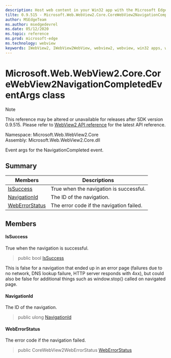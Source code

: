 ```yaml
---
description: Host web content in your Win32 app with the Microsoft Edge WebView2 control
tilte: 0.9.515 - Microsoft.Web.WebView2.Core.CoreWebView2NavigationCompletedEventArgs
author: MSEdgeTeam
ms.author: msedgedevrel
ms.date: 05/12/2020
ms.topic: reference
ms.prod: microsoft-edge
ms.technology: webview
keywords: IWebView2, IWebView2WebView, webview2, webview, win32 apps, win32, edge, ICoreWebView2, ICoreWebView2Controller, browser control, edge html
---
```


# Microsoft.Web.WebView2.Core.CoreWebView2NavigationCompletedEventArgs class 

> [!NOTE]
> This reference may be altered or unavailable for releases after SDK version 0.9.515. Please refer to [WebView2 API reference](../../../webview2-api-reference.md) for the latest API reference.

Namespace: Microsoft.Web.WebView2.Core\
Assembly: Microsoft.Web.WebView2.Core.dll

Event args for the NavigationCompleted event.

## Summary

 Members                        | Descriptions
--------------------------------|---------------------------------------------
[IsSuccess](#issuccess) | True when the navigation is successful.
[NavigationId](#navigationid) | The ID of the navigation.
[WebErrorStatus](#weberrorstatus) | The error code if the navigation failed.

## Members

#### IsSuccess 

True when the navigation is successful.

> public bool [IsSuccess](#issuccess)

This is false for a navigation that ended up in an error page (failures due to no network, DNS lookup failure, HTTP server responds with 4xx), but could also be false for additional things such as window.stop() called on navigated page.

#### NavigationId 

The ID of the navigation.

> public ulong [NavigationId](#navigationid)

#### WebErrorStatus 

The error code if the navigation failed.

> public CoreWebView2WebErrorStatus [WebErrorStatus](#weberrorstatus)

